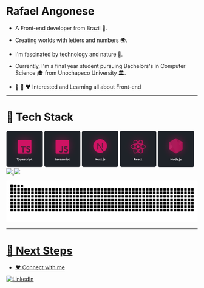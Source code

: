 # **Rafael Angonese**

- A Front-end developer from Brazil 🚀.

- Creating worlds with letters and numbers 🌍.

- I'm fascinated by technology and nature 🌊.

- Currently, I'm a final year student pursuing Bachelors's in Computer Science 🎓 from Unochapeco University 🏛.

- 🌱 🚀 ❤️ Interested and Learning all about Front-end

---

# 🔮 **Tech Stack**

 <div>
  <img width="19%" height="19%" alt="Typescript" src="./assets/images/typescript.png" />
  <img width="19%" height="19%" alt="Javascript" src="./assets/images/javascript.png" />
  <img width="19%" height="19%" alt="Next.js" src="./assets/images/nextjs.png" />
  <img width="19%" height="19%" alt="React" src="./assets/images/react.png" />
  <img width="19%" height="19%" alt="Node.js" src="./assets/images/nodejs.png" />
</div>

 <div>
  <a href="https://github.com/rafael-angonese">
  <img height="180em" src="https://github-readme-stats.vercel.app/api?username=rafael-angonese&show_icons=true&theme=tokyonight&count_private=true"/>

  <img height="180em" src="https://github-readme-stats.vercel.app/api/top-langs/?username=rafael-angonese&layout=compact&langs_count=6&theme=tokyonight"/>
</div>

![Snake animation](https://github.com/rafael-angonese/rafael-angonese/blob/output/github-contribution-grid-snake.svg)

---

# 👣 **Next Steps**

- ❤️ Connect with me

<a href="https://www.linkedin.com/in/rafael-angonese/">
		<img alt="LinkedIn" src="https://img.shields.io/badge/Rafael%20Angonese-blue.svg?&style=for-the-badge&logo=linkedin&logoColor=white" />
	</a>
